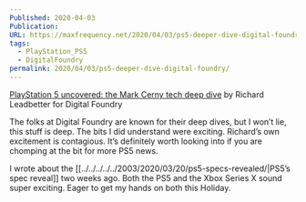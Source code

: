 ```yaml
---
Published: 2020-04-03
Publication: 
URL: https://maxfrequency.net/2020/04/03/ps5-deeper-dive-digital-foundry/
tags:
  - PlayStation_PS5
  - DigitalFoundry
permalink: 2020/04/03/ps5-deeper-dive-digital-foundry/
---
```

[PlayStation 5 uncovered: the Mark Cerny tech deep dive](https://www.eurogamer.net/articles/digitalfoundry-2020-playstation-5-the-mark-cerny-tech-deep-dive)  by Richard Leadbetter for Digital Foundry

The folks at Digital Foundry are known for their deep dives, but I won’t lie, this stuff is deep. The bits I did understand were exciting. Richard’s own excitement is contagious. It’s definitely worth looking into if you are chomping at the bit for more PS5 news.

I wrote about the [[../../../../../2003/2020/03/20/ps5-specs-revealed/|PS5’s spec reveal]] two weeks ago. Both the PS5 and the Xbox Series X sound super exciting. Eager to get my hands on both this Holiday.